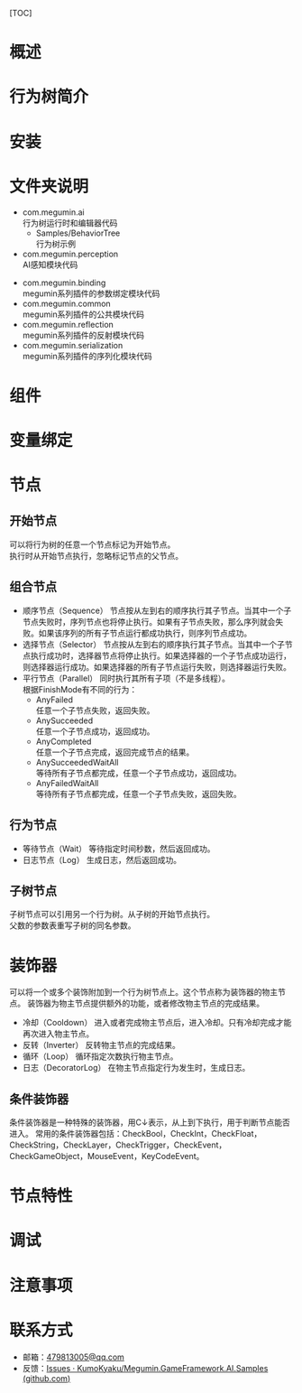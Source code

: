 [TOC]

# 概述

# 行为树简介

# 安装

# 文件夹说明
- com.megumin.ai    
  行为树运行时和编辑器代码
  + Samples/BehaviorTree    
    行为树示例
- com.megumin.perception    
  AI感知模块代码
+ com.megumin.binding    
  megumin系列插件的参数绑定模块代码
+ com.megumin.common    
  megumin系列插件的公共模块代码
+ com.megumin.reflection    
  megumin系列插件的反射模块代码
+ com.megumin.serialization    
  megumin系列插件的序列化模块代码

# 组件

# 变量绑定

# 节点
## 开始节点
可以将行为树的任意一个节点标记为开始节点。  
执行时从开始节点执行，忽略标记节点的父节点。

## 组合节点
- 顺序节点（Sequence） 
  节点按从左到右的顺序执行其子节点。当其中一个子节点失败时，序列节点也将停止执行。如果有子节点失败，那么序列就会失败。如果该序列的所有子节点运行都成功执行，则序列节点成功。
- 选择节点（Selector） 
  节点按从左到右的顺序执行其子节点。当其中一个子节点执行成功时，选择器节点将停止执行。如果选择器的一个子节点成功运行，则选择器运行成功。如果选择器的所有子节点运行失败，则选择器运行失败。
- 平行节点（Parallel）
  同时执行其所有子项（不是多线程）。  
  根据FinishMode有不同的行为：  
  - AnyFailed  
    任意一个子节点失败，返回失败。
  - AnySucceeded  
    任意一个子节点成功，返回成功。
  - AnyCompleted  
    任意一个子节点完成，返回完成节点的结果。
  - AnySucceededWaitAll  
    等待所有子节点都完成，任意一个子节点成功，返回成功。
  - AnyFailedWaitAll  
    等待所有子节点都完成，任意一个子节点失败，返回失败。

## 行为节点
- 等待节点（Wait）
  等待指定时间秒数，然后返回成功。
- 日志节点（Log）
  生成日志，然后返回成功。

## 子树节点
子树节点可以引用另一个行为树。从子树的开始节点执行。  
父数的参数表重写子树的同名参数。  

# 装饰器
可以将一个或多个装饰附加到一个行为树节点上。这个节点称为装饰器的物主节点。
装饰器为物主节点提供额外的功能，或者修改物主节点的完成结果。

- 冷却（Cooldown）
  进入或者完成物主节点后，进入冷却。只有冷却完成才能再次进入物主节点。
- 反转（Inverter）
  反转物主节点的完成结果。
- 循环（Loop）
  循环指定次数执行物主节点。
- 日志（DecoratorLog）
  在物主节点指定行为发生时，生成日志。

## 条件装饰器
条件装饰器是一种特殊的装饰器，用C↓表示，从上到下执行，用于判断节点能否进入。
常用的条件装饰器包括：CheckBool，CheckInt，CheckFloat，CheckString，CheckLayer，CheckTrigger，CheckEvent，CheckGameObject，MouseEvent，KeyCodeEvent。

# 节点特性

# 调试

# 注意事项

# 联系方式

- 邮箱：479813005@qq.com
- 反馈：[Issues · KumoKyaku/Megumin.GameFramework.AI.Samples (github.com)](https://github.com/KumoKyaku/Megumin.GameFramework.AI.Samples/issues)







